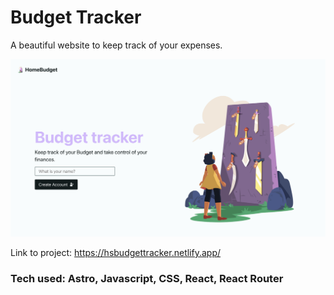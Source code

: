 # Budget Tracker
A beautiful website to keep track of your expenses. 

![title](public/githubImage.png)

Link to project: https://hsbudgettracker.netlify.app/


### Tech used: Astro, Javascript, CSS, React, React Router



